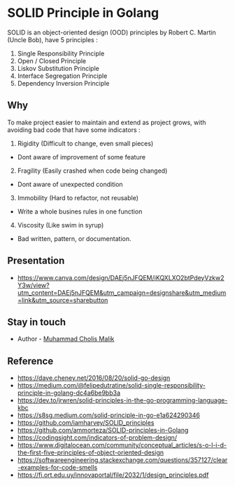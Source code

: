 # SOLID Principle in Golang
SOLID is an object-oriented design (OOD) principles by Robert C. Martin (Uncle Bob), have 5 principles :

1. Single Responsibility Principle
2. Open / Closed Principle
3. Liskov Substitution Principle
4. Interface Segregation Principle
5. Dependency Inversion Principle

## Why
To make project easier to maintain and extend as project grows, with avoiding bad code that have some indicators :
1. Rigidity (Difficult to change, even small pieces)
  - Dont aware of improvement of some feature
2. Fragility (Easily crashed when code being changed)
  - Dont aware of unexpected condition
3. Immobility (Hard to refactor, not reusable)
  - Write a whole busines rules in one function
4. Viscosity (Like swim in syrup)
  - Bad written, pattern, or documentation.

## Presentation
- https://www.canva.com/design/DAEj5nJFQEM/iKQXLXO2btPdeyVzkw2Y3w/view?utm_content=DAEj5nJFQEM&utm_campaign=designshare&utm_medium=link&utm_source=sharebutton

## Stay in touch
- Author - [Muhammad Cholis Malik](https://www.linkedin.com/in/mcholismalik/)

## Reference
- https://dave.cheney.net/2016/08/20/solid-go-design
- https://medium.com/@felipedutratine/solid-single-responsibility-principle-in-golang-dc4a6be9bb3a
- https://dev.to/jrwren/solid-principles-in-the-go-programming-language-kbc
- https://s8sg.medium.com/solid-principle-in-go-e1a624290346
- https://github.com/iamharvey/SOLID_principles
- https://github.com/ammorteza/SOLID-principles-in-Golang
- https://codingsight.com/indicators-of-problem-design/
- https://www.digitalocean.com/community/conceptual_articles/s-o-l-i-d-the-first-five-principles-of-object-oriented-design
- https://softwareengineering.stackexchange.com/questions/357127/clear-examples-for-code-smells
- https://fi.ort.edu.uy/innovaportal/file/2032/1/design_principles.pdf
